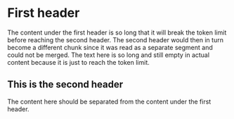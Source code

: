 ﻿# First header
The content under the first header is so long that it will break the token limit before reaching the second header.
The second header would then in turn become a different chunk since it was read as a separate segment and could not be merged.
The text here is so long and still empty in actual content because it is just to reach the token limit.

## This is the second header
The content here should be separated from the content under the first header.